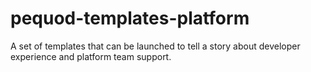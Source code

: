 # pequod-templates-platform
A set of templates that can be launched to tell a story about developer experience and platform team support.

